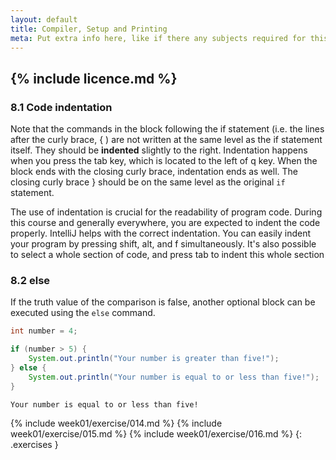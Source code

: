 ```yaml
---
layout: default
title: Compiler, Setup and Printing
meta: Put extra info here, like if there any subjects required for this subject
---
```

{% include licence.md %}
---
### 8.1 Code indentation

Note that the commands in the block following the if statement (i.e. the lines after the curly brace, { ) are not written at the same level as the if statement itself. They should be **indented** slightly to the right. Indentation happens when you press the tab key, which is located to the left of q key. When the block ends with the closing curly brace, indentation ends as well. The closing curly brace } should be on the same level as the original `if` statement.

The use of indentation is crucial for the readability of program code. During this course and generally everywhere, you are expected to indent the code properly. IntelliJ helps with the correct indentation. You can easily indent your program by pressing shift, alt, and f simultaneously. It's also possible to select a whole section of code, and press tab to indent this whole section

### 8.2 else

If the truth value of the comparison is false, another optional block can be executed using the `else` command.

```java
int number = 4;

if (number > 5) {
    System.out.println("Your number is greater than five!");
} else {
    System.out.println("Your number is equal to or less than five!");
}
```

```output
Your number is equal to or less than five!
```

{% include week01/exercise/014.md %}
{% include week01/exercise/015.md %}
{% include week01/exercise/016.md %}
{: .exercises }
